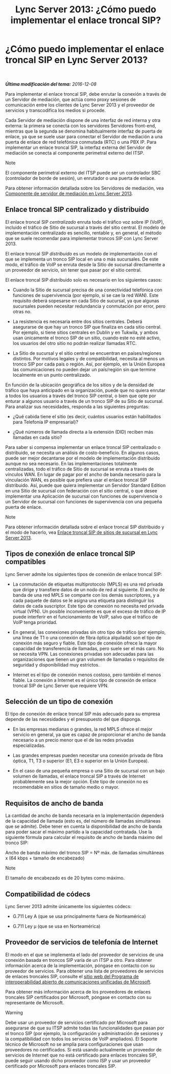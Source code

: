 ﻿---
title: 'Lync Server 2013: ¿Cómo puedo implementar el enlace troncal SIP?'
TOCTitle: ¿Cómo puedo implementar el enlace troncal SIP?
ms:assetid: 273a22b1-8a4c-4187-acf8-c57d5c6598ce
ms:mtpsurl: https://technet.microsoft.com/es-es/library/Gg425743(v=OCS.15)
ms:contentKeyID: 48274735
ms.date: 01/07/2017
mtps_version: v=OCS.15
ms.translationtype: HT
---

# ¿Cómo puedo implementar el enlace troncal SIP en Lync Server 2013?

 

_**Última modificación del tema:** 2016-12-08_

Para implementar el enlace troncal SIP, debe enrutar la conexión a través de un Servidor de mediación, que actúa como proxy sesiones de comunicación entre los clientes de Lync Server 2013 y el proveedor de servicios y transcodifica los medios si procede.

Cada Servidor de mediación dispone de una interfaz de red interna y otra externa: la primera se conecta con los servidores Servidores front-end, mientras que la segunda se denomina habitualmente interfaz de puerta de enlace, ya que se suele usar para conectar el Servidor de mediación a una puerta de enlace de red telefónica conmutada (RTC) o una PBX IP. Para implementar un enlace troncal SIP, la interfaz externa del Servidor de mediación se conecta al componente perimetral externo del ITSP.


> [!NOTE]
> El componente perimetral externo del ITSP puede ser un controlador SBC (controlador de borde de sesión), un enrutador o una puerta de enlace.



Para obtener información detallada sobre los Servidores de mediación, vea [Componente de servidor de mediación en Lync Server 2013](lync-server-2013-mediation-server-component.md).

## Enlace troncal SIP centralizado y distribuido

El enlace troncal SIP *centralizado* enruta todo el tráfico voz sobre IP (VoIP), incluido el tráfico de Sitio de sucursal a través del sitio central. El modelo de implementación centralizado es sencillo, rentable y, en general, el método que se suele recomendar para implementar troncos SIP con Lync Server 2013.

El enlace troncal SIP *distribuido* es un modelo de implementación con el que se implementa un tronco SIP local en una o más sucursales. De este modo, el tráfico de VoIP se enruta desde la Sitio de sucursal directamente a un proveedor de servicio, sin tener que pasar por el sitio central.

El enlace troncal SIP distribuido solo es necesario en los siguientes casos:

  - Cuando la Sitio de sucursal precisa de una conectividad telefónica con funciones de supervivencia (por ejemplo, si se cae la red WAN). Este requisito deberá sopesarse en cada Sitio de sucursal, ya que algunas sucursales pueden necesitar redundancia y conmutación por error, pero otras no.

  - La resistencia es necesaria entre dos sitios centrales. Deberá asegurarse de que hay un tronco SIP que finaliza en cada sitio central. Por ejemplo, si tiene sitios centrales en Dublín y en Tukwila, y ambos usan únicamente el tronco SIP de un sitio, cuando este no esté activo, los usuarios del otro sitio no podrán realizar llamadas RTC.

  - La Sitio de sucursal y el sitio central se encuentran en países/regiones distintos. Por motivos legales y de compatibilidad, necesita al menos un tronco SIP por cada país o región. Así, por ejemplo, en la Unión Europea las comunicaciones no pueden dejar un país/región sin que termine localmente en un punto centralizado.

En función de la ubicación geográfica de los sitios y de la densidad de tráfico que haya anticipado en la organización, puede que no quiera enrutar a todos los usuarios a través del tronco SIP central, o bien que opte por enturar a algunos usuario a través de un tronco SIP de su Sitio de sucursal. Para analizar sus necesidades, responda a las siguientes preguntas:

  - ¿Qué cabida tiene el sitio (es decir, cuántos usuarios están habilitados para Telefonía IP empresarial)?

  - ¿Qué números de llamada directa a la extensión (DID) reciben más llamadas en cada sitio?

Para saber si compensa implementar un enlace troncal SIP centralizado o distribuido, se necesita un análisis de costo-beneficio. En algunos casos, puede ser mejor decantarse por el modelo de implementación distribuido aunque no sea necesario. En las implementaciones totalmente centralizadas, todo el tráfico de Sitio de sucursal se enruta a través de vínculos WAN. En lugar de pagar por el ancho de banda necesario para la vinculación WAN, es posible que prefiera usar el enlace troncal SIP distribuido. Así, puede que quiera implementar un Servidor Standard Edition en una Sitio de sucursal con federación con el sitio central, o que desee implementar una Aplicación de sucursal con funciones de supervivencia o un Servidor de sucursal con funciones de supervivencia con una pequeña puerta de enlace.


> [!NOTE]
> Para obtener información detallada sobre el enlace troncal SIP distribuido y el modo de hacerlo, vea <A href="lync-server-2013-branch-site-sip-trunking.md">Enlace troncal SIP de sitios de sucursal en Lync Server 2013</A>.



## Tipos de conexión de enlace troncal SIP compatibles

Lync Server admite los siguientes tipos de conexión de enlace troncal SIP:

  - La conmutación de etiquetas multiprotocolo (MPLS) es una red privada que dirige y transfiere datos de un nodo de red al siguiente. El ancho de banda de una red MPLS se comparte con los demás suscriptores, y a cada paquete de datos se le asigna una etiqueta para distinguir los datos de cada suscriptor. Este tipo de conexión no necesita red privada virtual (VPN). Un posible inconveniente es que el exceso de tráfico de IP puede interferir en el funcionamiento de VoIP, salvo que el tráfico de VoIP tenga prioridad.

  - En general, las conexiones privadas sin otro tipo de tráfico (por ejemplo, una línea de T1 o una conexión de fibra óptica alquilada) son el tipo de conexión más seguro y fiable. Este tipo de conexión ofrece la mayor capacidad de transferencia de llamadas, pero suele ser el más caro. No se necesita VPN. Las conexiones privadas son adecuadas para las organizaciones que tienen un gran volumen de llamadas o requisitos de seguridad y disponibilidad muy estrictos.

  - Internet es el tipo de conexión menos costoso, pero también el menos fiable. La conexión a Internet es el único tipo de conexión de enlace troncal SIP de Lync Server que requiere VPN.

## Selección de un tipo de conexión

El tipo de conexión de enlace troncal SIP más adecuado para su empresa depende de las necesidades y el presupuesto del que disponga.

  - En las empresas medianas o grandes, la red MPLS ofrece el mejor servicio en general, ya que es capaz de proporcionar el ancho de banda necesario a un precio menor que el de las redes privadas especializadas.

  - Las grandes empresas pueden necesitar una conexión privada de fibra óptica, T1, T3 o superior (E1, E3 o superior en la Unión Europea).

  - En el caso de una pequeña empresa o una Sitio de sucursal con un bajo volumen de llamadas, el enlace troncal SIP a través de Internet probablemente sea la mejor opción. Este tipo de conexión no es recomendable en sitios de tamaño medio o mayor.

## Requisitos de ancho de banda

La cantidad de ancho de banda necesaria en la implementación dependerá de la capacidad de llamada (esto es, del número de llamadas simultáneas que se admite). Debe tener en cuenta la disponibilidad de ancho de banda para poder sacar el máximo partido a la capacidad contratada. Use la siguiente fórmula para calcular el requisito de ancho de banda máximo del tronco SIP:

Ancho de banda máximo del tronco SIP = Nº máx. de llamadas simultáneas x (64 kbps + tamaño de encabezado)


> [!NOTE]
> El tamaño de encabezado es de 20&nbsp;bytes como máximo.



## Compatibilidad de códecs

Lync Server 2013 admite únicamente los siguientes códecs:

  - G.711 Ley A (que se usa principalmente fuera de Norteamérica)

  - G.711 Ley µ (que se usa en Norteamérica)

## Proveedor de servicios de telefonía de Internet

El modo en el que se implementa el lado del proveedor de servicios de una conexión basada en troncos SIP varía de un ITSP a otro. Para obtener información acerca de la implementación, póngase en contacto con su proveedor de servicios. Para obtener una lista de proveedores de servicios de enlaces troncales SIP, consulte el [sitio web del Programa de interoperabilidad abierto de comunicaciones unificadas de Microsoft](http://go.microsoft.com/fwlink/?linkid=287029).

Para obtener más información acerca de los proveedores de enlaces troncales SIP certificados por Microsoft, póngase en contacto con su representante de Microsoft.

> [!WARNING]  
> Debe usar un proveedor de servicios certificado por Microsoft para asegurarse de que su ITSP admite todas las funcionalidades que pasan por el tronco SIP (por ejemplo, la configuración y administración de sesiones y la compatibilidad con todos los servicios de VoIP ampliados). El Soporte técnico de Microsoft no se amplía para configuraciones que usan proveedores no certificados. Si está usando actualmente un proveedor de servicios de Internet que no está certificado para enlaces troncales SIP, puede seguir usando dicho proveedor como ISP y usar un proveedor certificado por Microsoft para enlaces troncales SIP.


